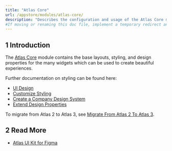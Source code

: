 ```yaml
---
title: "Atlas Core"
url: /appstore/modules/atlas-core/
description: "Describes the configuration and usage of the Atlas Core module, which is available in the Mendix Marketplace."
#If moving or renaming this doc file, implement a temporary redirect and let the respective team know they should update the URL in the product. See Mapping to Products for more details. 
---
```


## 1 Introduction

The [Atlas Core](https://marketplace.mendix.com/link/component/117187) module contains the base layouts, styling, and design properties for the many widgets which can be used to create beautiful experiences.

Further documentation on styling can be found here:

* [UI Design](/howto/front-end/atlas-ui/)
* [Customize Styling](/howto/front-end/customize-styling-new/)
* [Create a Company Design System](/howto/front-end/create-a-company-design-system/)
* [Extend Design Properties](/howto/front-end/extend-design-properties/)

To migrate from Atlas 2 to Atlas 3, see [Migrate From Atlas 2 To Atlas 3](/refguide9/moving-from-atlas-2-to-3/).

## 2 Read More

* [Atlas UI Kit for Figma](/howto/front-end/figma-ui-kit/)
